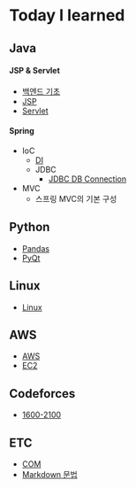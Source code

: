 # Today I learned
## Java
#### JSP & Servlet
* [백엔드 기초](jspsvlt/backend.md)
* [JSP](jspsvlt/jsp.md)
* [Servlet](jspsvlt/servlet.md)
#### Spring
* IoC
  * [DI](spring/ioc/di.md)
  * JDBC
    * [JDBC DB Connection](spring/jdbc/connection.md)
* MVC
  * 스프링 MVC의 기본 구성

## Python
* [Pandas](python/pandas.md)
* [PyQt](python/pyqt.md)

## Linux
* [Linux](linux/linux.md)

## AWS
* [AWS](aws/aws.md)
* [EC2](aws/ec2.md)

## Codeforces
* [1600-2100](codeforces/1600-2100.md)

## ETC
* [COM](etc/com.md)
* [Markdown 문법](etc/md.md)